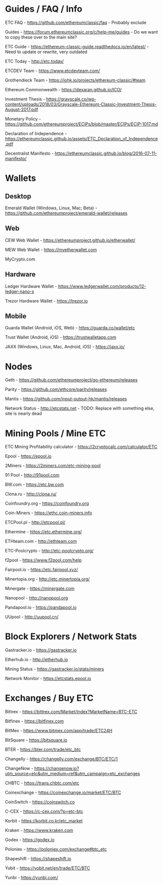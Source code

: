 # Guides / FAQ / Info
ETC FAQ - https://github.com/ethereumclassic/faq - Probably exclude

Guides - https://forum.ethereumclassic.org/c/help-me/guides - Do we want to copy these over to the main site?

ETC Guide - https://ethereum-classic-guide.readthedocs.io/en/latest/ - Need to update or rewrite, very outdated

ETC Today - http://etc.today/

ETCDEV Team - https://www.etcdevteam.com/

Grothendieck Team - https://iohk.io/projects/ethereum-classic/#team

Ethereum Commonwealth - https://dexaran.github.io/ICO/

Investment Thesis - https://grayscale.co/wp-content/uploads/2018/03/Grayscale-Ethereum-Classic-Investment-Thesis-August-2017.pdf

Monetary Policy - https://github.com/ethereumproject/ECIPs/blob/master/ECIPs/ECIP-1017.md



Declaration of Independence - https://ethereumclassic.github.io/assets/ETC_Declaration_of_Independence.pdf

Decentralist Manifesto - https://ethereumclassic.github.io/blog/2016-07-11-manifesto/

# Wallets
## Desktop
Emerald Wallet (Windows, Linux, Mac; Beta) - https://github.com/ethereumproject/emerald-wallet/releases

## Web
CEW Web Wallet - https://ethereumproject.github.io/etherwallet/

MEW Web Wallet - https://myetherwallet.com

MyCrypto.com

## Hardware
Ledger Hardware Wallet - https://www.ledgerwallet.com/products/12-ledger-nano-s

Trezor Hardware Wallet - https://trezor.io

## Mobile
Guarda Wallet (Android, iOS, Web) - https://guarda.co/wallet/etc

Trust Wallet (Android, iOS) - https://trustwalletapp.com

JAXX (Windows, Linux, Mac, Android, iOS) - https://jaxx.io/

# Nodes
Geth - https://github.com/ethereumproject/go-ethereum/releases

Parity - https://github.com/ethcore/parity/releases

Mantis - https://github.com/input-output-hk/mantis/releases

Network Status - http://etcstats.net - TODO: Replace with something else, site is nearly dead

# Mining Pools / Mine ETC

ETC Mining Profitability calculator - https://2cryptocalc.com/calculator/ETC

Epool - https://epool.io

2Miners - https://2miners.com/etc-mining-pool

91 Pool - http://91pool.com

BW.com - https://etc.bw.com

Clona.ru - http://clona.ru/

Coinfoundry.org - https://coinfoundry.org

Coin-Miners - https://ethc.coin-miners.info

ETCPool.pl - http://etcpool.pl/

Ethermine - https://etc.ethermine.org/

ETHteam.com - http://ethteam.com

ETC-Poolcrypto - http://etc-poolcrypto.org/

f2pool - https://www.f2pool.com/help

Fairpool.io - https://etc.fairpool.xyz/

Minertopia.org - http://etc.minertopia.org/

Minergate - https://minergate.com

Nanopool - http://nanopool.org

Pandapool.io - https://pandapool.io

UUpool - http://uupool.cn/

# Block Explorers / Network Stats
Gastracker.io - https://gastracker.io

Etherhub.io - http://etherhub.io

Mining Status - https://gastracker.io/stats/miners

Network Monitor - https://etcstats.epool.io

# Exchanges / Buy ETC
Bittrex - https://bittrex.com/Market/Index?MarketName=BTC-ETC

Bitfinex - https://bitfinex.com

BitMex - https://www.bitmex.com/app/trade/ETC24H

BitSquare - https://bitsquare.io

BTER - https://bter.com/trade/etc_btc

Changelly - https://changelly.com/exchange/BTC/ETC/1

ChangeNow - https://changenow.io?utm_source=etc&utm_medium=ref&utm_campaign=etc_exchanges

CHBTC - https://trans.chbtc.com/etc

Coinexchange - https://coinexchange.io/market/ETC/BTC

CoinSwitch - https://coinswitch.co

C-CEX - https://c-cex.com/?p=etc-btc

Korbit - https://korbit.co.kr/etc_market

Kraken - https://www.kraken.com

Godex - https://godex.io

Poloniex - https://poloniex.com/exchange#btc_etc

Shapeshift - https://shapeshift.io

Yobit - https://yobit.net/en/trade/ETC/BTC

Yunbi - https://yunbi.com/
